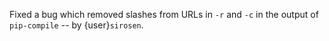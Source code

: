 Fixed a bug which removed slashes from URLs in ``-r`` and ``-c`` in the output
of ``pip-compile`` -- by {user}`sirosen`.
